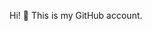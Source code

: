 Hi! 👋 This is my GitHub account.

<!---
lrunolf7/lrunolf7 is a ✨ special ✨ repository because its `README.md` (this file) appears on your GitHub profile.
You can click the Preview link to take a look at your changes.
--->
